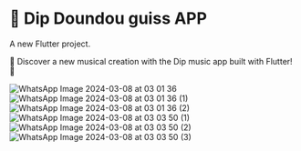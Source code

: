 # 🎵 Dip Doundou guiss APP

A new Flutter project.


🎵 Discover a new musical creation with the Dip music app built with Flutter! 🎵

![WhatsApp Image 2024-03-08 at 03 01 36](https://github.com/LINDEX171/Music/assets/129359610/8c1b4df0-c203-4684-be22-590a8c0fc5c8)
![WhatsApp Image 2024-03-08 at 03 01 36 (1)](https://github.com/LINDEX171/Music/assets/129359610/9603aa63-b177-4c18-b72c-a7be64a91de3)
![WhatsApp Image 2024-03-08 at 03 01 36 (2)](https://github.com/LINDEX171/Music/assets/129359610/d45d9e13-670f-4505-8aa5-b5527d6ba2ed)
![WhatsApp Image 2024-03-08 at 03 03 50 (1)](https://github.com/LINDEX171/Music/assets/129359610/882d1fa5-948d-4428-9879-0dda24427bae)
![WhatsApp Image 2024-03-08 at 03 03 50 (2)](https://github.com/LINDEX171/Music/assets/129359610/028e38dc-de36-460f-9853-648d0e32e90a)
![WhatsApp Image 2024-03-08 at 03 03 50 (3)](https://github.com/LINDEX171/Music/assets/129359610/24809ce4-b4d3-430b-a840-23729bdd3404)
